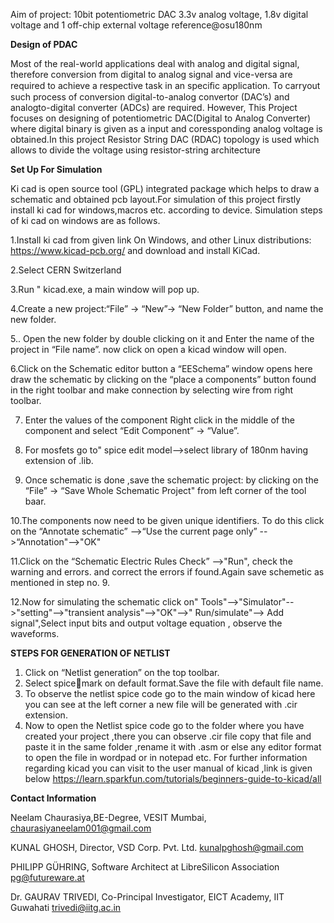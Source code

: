 Aim of project: 10bit potentiometric DAC 3.3v analog voltage, 1.8v digital voltage and 1 off-chip external voltage reference@osu180nm

 **Design of PDAC**
 
 
Most of the real-world applications deal with analog and digital signal, therefore conversion from digital to analog signal and vice-versa are required to achieve a respective task in an speciﬁc application. To carryout such process of conversion digital-to-analog convertor (DAC’s) and analogto-digital converter (ADCs) are required. However, This Project  focuses on designing of potentiometric DAC(Digital to Analog Converter) where digital binary is given as a input and coressponding analog voltage is obtained.In this project Resistor String DAC (RDAC) topology is used which allows to divide the voltage using resistor-string architecture

 **Set Up For Simulation**
 
 
Ki cad is open source tool (GPL) integrated package which helps to draw a schematic and obtained pcb layout.For simulation of this project firstly install ki cad for windows,macros etc. according to device.
Simulation steps of ki cad on windows are as follows.

1.Install ki cad from given link  On Windows, and other Linux distributions: https://www.kicad-pcb.org/ and download and install KiCad.

2.Select CERN Switzerland 

3.Run " kicad.exe, a main window will pop up.

4.Create a new project:“File” -> “New”->  “New Folder” button, and name the new folder.

5.. Open the new folder by double clicking on it and Enter the name of the project in “File name”.  now click on open a kicad window will open.

6.Click on the Schematic editor button a  “EESchema” window opens here draw the schematic by  clicking on the “place a components” button found in the right toolbar and make connection by selecting wire from right toolbar.

7. Enter the values of the component Right click in the middle of the component and select “Edit Component” -> “Value”.

8. For mosfets go to" spice edit model-->select library of 180nm having extension of .lib.

9. Once schematic is done ,save the schematic project: by clicking on the “File” -> “Save Whole Schematic Project" from left corner of the tool baar.

10.The components now need to be given unique identifiers. To do this click on the
“Annotate schematic” -->“Use the current page only” -->“Annotation"-->"OK"

11.Click on the “Schematic Electric Rules Check” -->"Run",  check the warning and errors. and correct the errors if found.Again save schemetic as mentioned in step no. 9.

12.Now for simulating the schematic click on" Tools"-->"Simulator"-->"setting"-->"transient analysis"-->"OK"-->" Run/simulate"--> Add signal",Select input bits and output voltage equation , observe the waveforms.

**STEPS FOR GENERATION OF NETLIST**


1.	Click on “Netlist generation” on the top toolbar.
2.	Select spicemark on default format.Save the file with default file name.
3.	To observe the netlist spice code go to the main window of kicad here you can see at the left corner a new file will be generated with .cir extension.
4.	Now to open the Netlist spice code go to the folder where you have created your project
,there you can observe .cir file copy that file and paste it in the same folder ,rename it with .asm or else any editor format to open the file in wordpad or in notepad etc.
For further information regarding kicad you can visit to the user manual of kicad ,link is given below https://learn.sparkfun.com/tutorials/beginners-guide-to-kicad/all

**Contact Information**


Neelam Chaurasiya,BE-Degree, VESIT Mumbai, chaurasiyaneelam001@gmail.com

KUNAL GHOSH, Director, VSD Corp. Pvt. Ltd. kunalpghosh@gmail.com

PHILIPP GÜHRING, Software Architect at LibreSilicon Association pg@futureware.at

Dr. GAURAV TRIVEDI, Co-Principal Investigator, EICT Academy, IIT Guwahati trivedi@iitg.ac.in

